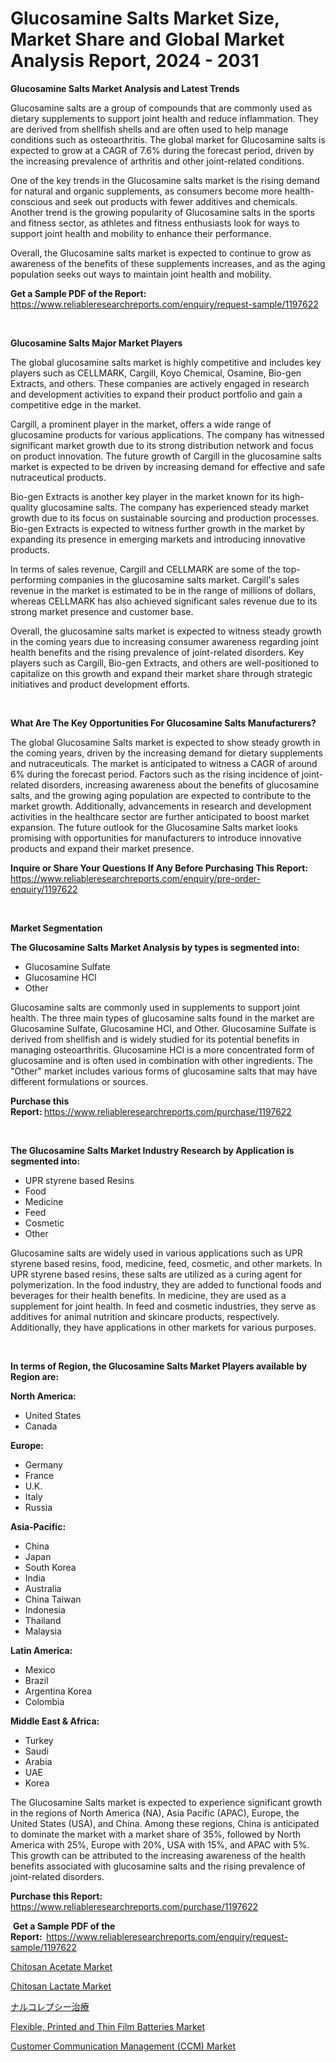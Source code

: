 <p><h1>Glucosamine Salts Market Size, Market Share and Global Market Analysis Report, 2024 - 2031</h1></p><p><strong>Glucosamine Salts Market Analysis and Latest Trends</strong></p>
<p><p>Glucosamine salts are a group of compounds that are commonly used as dietary supplements to support joint health and reduce inflammation. They are derived from shellfish shells and are often used to help manage conditions such as osteoarthritis. The global market for Glucosamine salts is expected to grow at a CAGR of 7.6% during the forecast period, driven by the increasing prevalence of arthritis and other joint-related conditions.</p><p>One of the key trends in the Glucosamine salts market is the rising demand for natural and organic supplements, as consumers become more health-conscious and seek out products with fewer additives and chemicals. Another trend is the growing popularity of Glucosamine salts in the sports and fitness sector, as athletes and fitness enthusiasts look for ways to support joint health and mobility to enhance their performance.</p><p>Overall, the Glucosamine salts market is expected to continue to grow as awareness of the benefits of these supplements increases, and as the aging population seeks out ways to maintain joint health and mobility.</p></p>
<p><strong>Get a Sample PDF of the Report:&nbsp;</strong> <a href="https://www.reliableresearchreports.com/enquiry/request-sample/1197622">https://www.reliableresearchreports.com/enquiry/request-sample/1197622</a></p>
<p>&nbsp;</p>
<p><strong>Glucosamine Salts Major Market Players</strong></p>
<p><p>The global glucosamine salts market is highly competitive and includes key players such as CELLMARK, Cargill, Koyo Chemical, Osamine, Bio-gen Extracts, and others. These companies are actively engaged in research and development activities to expand their product portfolio and gain a competitive edge in the market.</p><p>Cargill, a prominent player in the market, offers a wide range of glucosamine products for various applications. The company has witnessed significant market growth due to its strong distribution network and focus on product innovation. The future growth of Cargill in the glucosamine salts market is expected to be driven by increasing demand for effective and safe nutraceutical products.</p><p>Bio-gen Extracts is another key player in the market known for its high-quality glucosamine salts. The company has experienced steady market growth due to its focus on sustainable sourcing and production processes. Bio-gen Extracts is expected to witness further growth in the market by expanding its presence in emerging markets and introducing innovative products.</p><p>In terms of sales revenue, Cargill and CELLMARK are some of the top-performing companies in the glucosamine salts market. Cargill's sales revenue in the market is estimated to be in the range of millions of dollars, whereas CELLMARK has also achieved significant sales revenue due to its strong market presence and customer base.</p><p>Overall, the glucosamine salts market is expected to witness steady growth in the coming years due to increasing consumer awareness regarding joint health benefits and the rising prevalence of joint-related disorders. Key players such as Cargill, Bio-gen Extracts, and others are well-positioned to capitalize on this growth and expand their market share through strategic initiatives and product development efforts.</p></p>
<p>&nbsp;</p>
<p><strong>What Are The Key Opportunities For Glucosamine Salts Manufacturers?</strong></p>
<p><p>The global Glucosamine Salts market is expected to show steady growth in the coming years, driven by the increasing demand for dietary supplements and nutraceuticals. The market is anticipated to witness a CAGR of around 6% during the forecast period. Factors such as the rising incidence of joint-related disorders, increasing awareness about the benefits of glucosamine salts, and the growing aging population are expected to contribute to the market growth. Additionally, advancements in research and development activities in the healthcare sector are further anticipated to boost market expansion. The future outlook for the Glucosamine Salts market looks promising with opportunities for manufacturers to introduce innovative products and expand their market presence.</p></p>
<p><strong>Inquire or Share Your Questions If Any Before Purchasing This Report:</strong> <a href="https://www.reliableresearchreports.com/enquiry/pre-order-enquiry/1197622">https://www.reliableresearchreports.com/enquiry/pre-order-enquiry/1197622</a></p>
<p>&nbsp;</p>
<p><strong>Market Segmentation</strong></p>
<p><strong>The Glucosamine Salts Market Analysis by types is segmented into:</strong></p>
<p><ul><li>Glucosamine Sulfate</li><li>Glucosamine HCl</li><li>Other</li></ul></p>
<p><p>Glucosamine salts are commonly used in supplements to support joint health. The three main types of glucosamine salts found in the market are Glucosamine Sulfate, Glucosamine HCl, and Other. Glucosamine Sulfate is derived from shellfish and is widely studied for its potential benefits in managing osteoarthritis. Glucosamine HCl is a more concentrated form of glucosamine and is often used in combination with other ingredients. The "Other" market includes various forms of glucosamine salts that may have different formulations or sources.</p></p>
<p><strong>Purchase this Report:&nbsp;</strong><a href="https://www.reliableresearchreports.com/purchase/1197622">https://www.reliableresearchreports.com/purchase/1197622</a></p>
<p>&nbsp;</p>
<p><strong>The Glucosamine Salts Market Industry Research by Application is segmented into:</strong></p>
<p><ul><li>UPR styrene based Resins</li><li>Food</li><li>Medicine</li><li>Feed</li><li>Cosmetic</li><li>Other</li></ul></p>
<p><p>Glucosamine salts are widely used in various applications such as UPR styrene based resins, food, medicine, feed, cosmetic, and other markets. In UPR styrene based resins, these salts are utilized as a curing agent for polymerization. In the food industry, they are added to functional foods and beverages for their health benefits. In medicine, they are used as a supplement for joint health. In feed and cosmetic industries, they serve as additives for animal nutrition and skincare products, respectively. Additionally, they have applications in other markets for various purposes.</p></p>
<p>&nbsp;</p>
<p><strong>In terms of Region, the Glucosamine Salts Market Players available by Region are:</strong></p>
<p>
    <p> <strong> North America: </strong>
        <ul>
            <li>United States</li>
            <li>Canada</li>
        </ul>
        </p> 
    <p> <strong> Europe: </strong>
        <ul>
            <li>Germany</li>
            <li>France</li>
            <li>U.K.</li>
            <li>Italy</li>
            <li>Russia</li>
        </ul>
        </p> 
    <p> <strong> Asia-Pacific: </strong>
        <ul>
            <li>China</li>
            <li>Japan</li>
            <li>South Korea</li>
            <li>India</li>
            <li>Australia</li>
            <li>China Taiwan</li>
            <li>Indonesia</li>
            <li>Thailand</li>
            <li>Malaysia</li>
        </ul>
        </p> 
    <p> <strong> Latin America: </strong>
        <ul>
            <li>Mexico</li>
            <li>Brazil</li>
            <li>Argentina Korea</li>
            <li>Colombia</li>
        </ul>
        </p> 
    <p> <strong> Middle East & Africa: </strong>
        <ul>
            <li>Turkey</li>
            <li>Saudi</li>
            <li>Arabia</li>
            <li>UAE</li>
            <li>Korea</li>
        </ul>
    </p>
    </p>
<p><p>The Glucosamine Salts market is expected to experience significant growth in the regions of North America (NA), Asia Pacific (APAC), Europe, the United States (USA), and China. Among these regions, China is anticipated to dominate the market with a market share of 35%, followed by North America with 25%, Europe with 20%, USA with 15%, and APAC with 5%. This growth can be attributed to the increasing awareness of the health benefits associated with glucosamine salts and the rising prevalence of joint-related disorders.</p></p>
<p><strong>Purchase this Report: </strong><a href="https://www.reliableresearchreports.com/purchase/1197622">https://www.reliableresearchreports.com/purchase/1197622</a></p>
<p>&nbsp;<strong>Get a Sample PDF of the Report:&nbsp;&nbsp;</strong><a href="https://www.reliableresearchreports.com/enquiry/request-sample/1197622">https://www.reliableresearchreports.com/enquiry/request-sample/1197622</a></p>
<p><strong></strong></p>
<p><p><a href="https://github.com/jodemen/Market-Research-Report-List-1/blob/main/chitosan-acetate-market.md">Chitosan Acetate Market</a></p><p><a href="https://github.com/jj19131/Market-Research-Report-List-1/blob/main/chitosan-lactate-market.md">Chitosan Lactate Market</a></p><p><a href="https://github.com/oafhukehf4709715/Market-Research-Report-List-1/blob/main/7986426191237.md">ナルコレプシー治療</a></p><p><a href="https://issuu.com/reportprime-2/docs/flexible-printed-and-thin-film-batteries-market-si">Flexible, Printed and Thin Film Batteries Market</a></p><p><a href="https://issuu.com/reportprime-2/docs/customer-communication-management-ccm-market-size-">Customer Communication Management (CCM) Market</a></p></p>